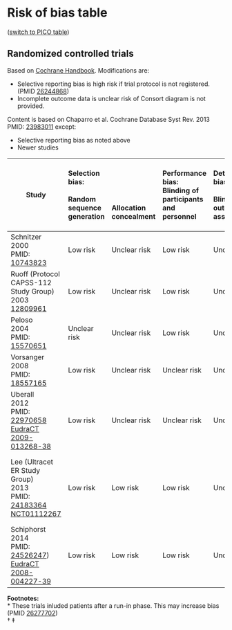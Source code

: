 # Risk of bias table
([switch to PICO table](pico-table.md))
## Randomized controlled trials
Based on [Cochrane Handbook](http://handbook.cochrane.org/chapter_8/table_8_5_d_criteria_for_judging_risk_of_bias_in_the_risk_of.htm). Modifications are:
* Selective reporting bias is high risk if trial protocol is not registered.(PMID [26244868](https://pubmed.gov/26244868))
* Incomplete outcome data is unclear risk of Consort diagram is not provided.

Content is based on Chaparro et al. Cochrane Database Syst Rev. 2013 PMID: [23983011](http://pubmed.gov/23983011) except:
* Selective reporting bias as noted above
* Newer studies

|  Study        | Selection bias:<br/><br/>Random sequence generation<br/>| <br/><br/><br/><br/>Allocation concealment|Performance bias:<br/>Blinding of participants and personnel|Detection bias:<br/><br/>Blinding of outcome assessment<br/>|Attrition bias:<br/><br/>Incomplete outcome data<br/>|Reporting bias:<br/><br/><br/>Selective reporting|Other biases:<br/><br/>E.g. imbalanced compliance , co-interventions, or other<br/>|
| -------------------------------------|:---------|:---------|:--------------|:------------|:----------|:----------|:----------|
| Schnitzer<br>2000<br>PMID: [10743823](http://pubmed.gov/10743823)|Low risk |Unclear risk |Low risk |Unclear risk |High risk |Unclear risk as trial not registered|High risk\*|
| Ruoff  (Protocol CAPSS-112 Study Group)<br>2003<br>[12809961](http://pubmed.gov/12809961)|Low risk |Unclear risk |Low risk |Unclear risk |High risk|Unclear risk as trial not registered|Unclear risk|
| Peloso<br>2004<br>PMID: [15570651](http://pubmed.gov/15570651)|Unclear risk |Unclear risk |Low risk |Unclear risk |High risk |Unclear risk as trial not registered|Low risk|
| Vorsanger<br>2008<br>PMID: [18557165](http://pubmed.gov/18557165)|Low risk |Unclear risk |Unclear risk |Unclear risk |High risk |Unclear risk as trial not registered|High risk\*|
| Uberall<br>2012<br>PMID: [22970658](http://pubmed.gov/22970658)<br>[EudraCT 2009-013268-38](https://www.clinicaltrialsregister.eu/ctr-search/trial/2009-013268-38/DE)|Low risk |Unclear risk |Unclear risk |Unclear risk |High risk | Low risk|Low risk|
| Lee (Ultracet ER Study Group)<br>2013<br>PMID: [24183364](http://pubmed.gov/24183364)<br>[NCT01112267](http://clinicaltrials.gov/show/NCT01112267)|Low risk |Low risk |Low risk |Unclear risk |High risk |Unclear risk as date of enrollment relative to trial registration not clear.|High risk\*|
| Schiphorst<br>2014<br>PMID: [24526247](http://pubmed.gov/24526247))<br>[EudraCT 2008-004227-39](https://www.clinicaltrialsregister.eu/ctr-search/trial/2008-007225-39/BE)|Low risk |Low risk |Low risk |Unclear risk |Unclear risk |Low risk|Low risk|

**Footnotes:**<br>
\* These trials inluded patients after a run-in phase. This may increase bias (PMID [26277702](https://pubmed.gov/26277702))<br>
† 
‡ 
